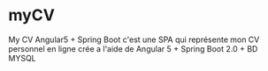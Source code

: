 # myCV
My CV Angular5 + Spring Boot
c'est une SPA qui représente mon CV personnel en ligne crée a l'aide de Angular 5 + Spring Boot 2.0 + BD MYSQL
